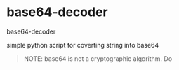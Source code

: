 # base64-decoder
base64-decoder

simple python script for coverting string into base64 

> NOTE: base64 is not a cryptographic algorithm. Do
